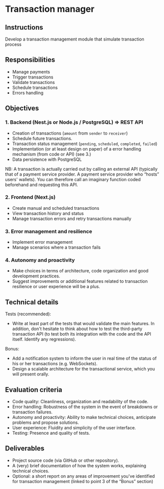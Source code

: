 # Transaction manager

## Instructions

Develop a transaction management module that simulate transaction process

## Responsibilities

- Manage payments
- Trigger transactions
- Validate transactions
- Schedule transactions
- Errors handling

## Objectives

### 1. Backend (Nest.js or Node.js / PostgreSQL) => REST API

- Creation of transactions (`amount` from `sender` to `receiver`)
- Schedule future transactions.
- Transaction status management (`pending`, `scheduled`, `completed`, `failed`)
- Implementation (or at least design on paper) of a error handling mechanism (from code or API) (see 3.)
- Data persistence with PostgreSQL

NB: A transaction is actually carried out by calling an external API (typically that of a payment service provider. A payment service provider who “hosts” users' wallets). You can therefore call an imaginary function coded beforehand and requesting this API.

### 2. Frontend (Next.js)

- Create manual and scheduled transactions
- View transaction history and status
- Manage transaction errors and retry transactions manually

### 3. Error management and resilience

- Implement error management
- Manage scenarios where a transaction fails

### 4. Autonomy and proactivity

- Make choices in terms of architecture, code organization and good development practices.
- Suggest improvements or additional features related to transaction resilience or user experience will be a plus.

## Technical details

Tests (recommended):

- Write at least part of the tests that would validate the main features. In addition, don't hesitate to think about how to test the third-party transaction API (to test both its integration with the code and the API itself. Identify any regressions).

Bonus:

- Add a notification system to inform the user in real time of the status of his or her transactions (e.g. WebSockets).
- Design a scalable architecture for the transactional service, which you will present orally.

## Evaluation criteria

- Code quality: Cleanliness, organization and readability of the code.
- Error handling: Robustness of the system in the event of breakdowns or transaction failures.
- Autonomy and proactivity: Ability to make technical choices, anticipate problems and propose solutions.
- User experience: Fluidity and simplicity of the user interface.
- Testing: Presence and quality of tests.

## Deliverables

- Project source code (via GitHub or other repository).
- A (very) brief documentation of how the system works, explaining technical choices.
- Optional: a short report on any areas of improvement you've identified for transaction management (linked to point 3 of the “Bonus” section)
